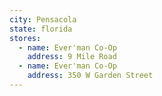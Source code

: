 ```yaml
---
city: Pensacola
state: florida
stores:
  - name: Ever'man Co-Op
    address: 9 Mile Road
  - name: Ever'man Co-Op
    address: 350 W Garden Street
---
```

